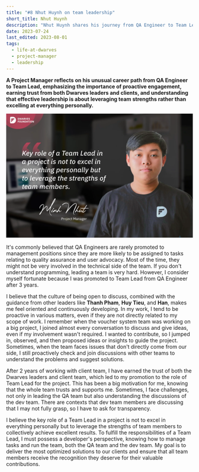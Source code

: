```yaml
---
title: "#8 Nhut Huynh on team leadership"
short_title: Nhut Huynh
description: "Nhut Huynh shares his journey from QA Engineer to Team Lead, highlighting the importance of leveraging team members' strengths over personal excellence"
date: 2023-07-24
last_edited: 2023-08-01
tags:
  - life-at-dwarves
  - project-manager
  - leadership
---
```


**A Project Manager reflects on his unusual career path from QA Engineer to Team Lead, emphasizing the importance of proactive engagement, earning trust from both Dwarves leaders and clients, and understanding that effective leadership is about leveraging team strengths rather than excelling at everything personally.**

![Nhut Huynh - Project Manager at Dwarves](assets/notion-image-1744012339352-1ybb1.webp)

It's commonly believed that QA Engineers are rarely promoted to management positions since they are more likely to be assigned to tasks relating to quality assurance and user advocacy. Most of the time, they might not be very involved in the technical side of the team. If you don't understand programming, leading a team is very hard. However, I consider myself fortunate because I was promoted to Team Lead from QA Engineer after 3 years.

I believe that the culture of being open to discuss, combined with the guidance from other leaders like **Thanh Pham**, **Huy Tieu**, and **Han**, makes me feel oriented and continuously developing. In my work, I tend to be proactive in various matters, even if they are not directly related to my scope of work. I remember when the voucher system team was working on a big project, I joined almost every conversation to discuss and give ideas, even if my involvement wasn't required. I wanted to contribute, so I jumped in, observed, and then proposed ideas or insights to guide the project. Sometimes, when the team faces issues that don't directly come from our side, I still proactively check and join discussions with other teams to understand the problems and suggest solutions.

After 2 years of working with client team, I have earned the trust of both the Dwarves leaders and client team, which led to my promotion to the role of Team Lead for the project. This has been a big motivation for me, knowing that the whole team trusts and supports me. Sometimes, I face challenges, not only in leading the QA team but also understanding the discussions of the dev team. There are contexts that dev team members are discussing that I may not fully grasp, so I have to ask for transparency.

I believe the key role of a Team Lead in a project is not to excel in everything personally but to leverage the strengths of team members to collectively achieve excellent results. To fulfill the responsibilities of a Team Lead, I must possess a developer's perspective, knowing how to manage tasks and run the team, both the QA team and the dev team. My goal is to deliver the most optimized solutions to our clients and ensure that all team members receive the recognition they deserve for their valuable contributions.

